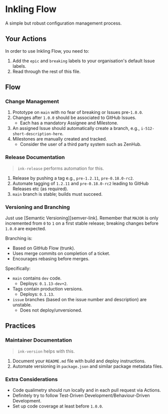 # Inkling Flow

A simple but robust configuration management process.

## Your Actions

In order to use Inkling Flow, you need to:

1. Add the `epic` and `breaking` labels to your organisation's default Issue labels.
2. Read through the rest of this file.

## Flow

### Change Management

1. Prototype on `main` with no fear of breaking or Issues pre-`1.0.0`.
2. Changes after `1.0.0` should be associated to GitHub Issues.
   - Each has a mandatory Assignee and Milestone.
3. An assigned Issue should automatically create a branch, e.g., `i-512-short-description-here`.
4. Milestones are manually created and tracked.
    - Consider the user of a third party system such as ZenHub.

### Release Documentation

> `ink-release` performs automation for this.

1. Release by pushing a tag e.g., `pre-1.2.11`, `pre-0.18.0-rc2`.
2. Automate tagging of `1.2.11` and `pre-0.18.0-rc2` leading to GitHub Releases etc (as required).
3. `main` branch is stable; builds must succeed.

### Versioning and Branching

Just use [Semantic Versioning][semver-link]. Remember that `MAJOR` is only incremented from `0` to 
`1` on a first stable release; breaking changes before `1.0.0` are expected.

Branching is:

- Based on GitHub Flow (trunk).
- Uses merge commits on completion of a ticket.
- Encourages rebasing before merges.

Specifically:

- `main` contains `dev` code.
  - Deploys: `0.1.13-dev+2`.
- Tags contain production versions.
  - Deploys: `0.1.13`.
- `issue` branches (based on the issue number and description) are unstable.
  - Does not deploy/unversioned.

## Practices

### Maintainer Documentation

> `ink-version` helps with this.

1. Document your `README.md` file with build and deploy instructions.
2. Automate versioning in `package.json` and similar package metadata files.

### Extra Considerations

- Code qualimetry should run locally and in each pull request via Actions.
- Definitely try to follow Test-Driven Development/Behaviour-Driven Development.
- Set up code coverage at least before `1.0.0`.

[autosuite-organisation]: https://github.com/autosuite
